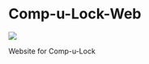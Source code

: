 Comp-u-Lock-Web
===============
<img src="https://api.travis-ci.org/rizowski/Comp-u-Lock-Web.png"/>

Website for Comp-u-Lock
